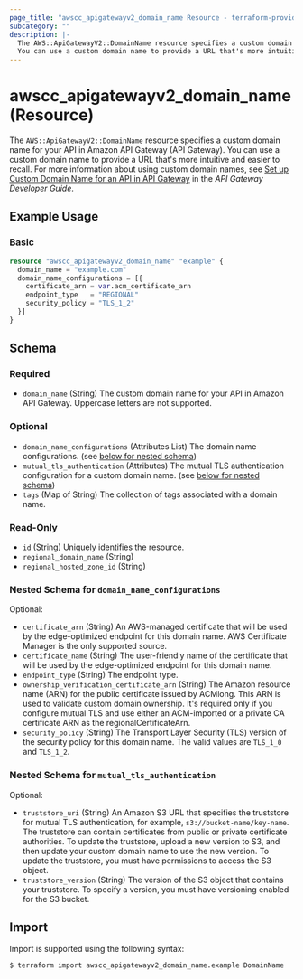 ```yaml
---
page_title: "awscc_apigatewayv2_domain_name Resource - terraform-provider-awscc"
subcategory: ""
description: |-
  The AWS::ApiGatewayV2::DomainName resource specifies a custom domain name for your API in Amazon API Gateway (API Gateway).
  You can use a custom domain name to provide a URL that's more intuitive and easier to recall. For more information about using custom domain names, see Set up Custom Domain Name for an API in API Gateway https://docs.aws.amazon.com/apigateway/latest/developerguide/how-to-custom-domains.html in the API Gateway Developer Guide.
---
```


# awscc_apigatewayv2_domain_name (Resource)

The ``AWS::ApiGatewayV2::DomainName`` resource specifies a custom domain name for your API in Amazon API Gateway (API Gateway). 
 You can use a custom domain name to provide a URL that's more intuitive and easier to recall. For more information about using custom domain names, see [Set up Custom Domain Name for an API in API Gateway](https://docs.aws.amazon.com/apigateway/latest/developerguide/how-to-custom-domains.html) in the *API Gateway Developer Guide*.

## Example Usage

### Basic

```terraform
resource "awscc_apigatewayv2_domain_name" "example" {
  domain_name = "example.com"
  domain_name_configurations = [{
    certificate_arn = var.acm_certificate_arn
    endpoint_type   = "REGIONAL"
    security_policy = "TLS_1_2"
  }]
}
```

<!-- schema generated by tfplugindocs -->
## Schema

### Required

- `domain_name` (String) The custom domain name for your API in Amazon API Gateway. Uppercase letters are not supported.

### Optional

- `domain_name_configurations` (Attributes List) The domain name configurations. (see [below for nested schema](#nestedatt--domain_name_configurations))
- `mutual_tls_authentication` (Attributes) The mutual TLS authentication configuration for a custom domain name. (see [below for nested schema](#nestedatt--mutual_tls_authentication))
- `tags` (Map of String) The collection of tags associated with a domain name.

### Read-Only

- `id` (String) Uniquely identifies the resource.
- `regional_domain_name` (String)
- `regional_hosted_zone_id` (String)

<a id="nestedatt--domain_name_configurations"></a>
### Nested Schema for `domain_name_configurations`

Optional:

- `certificate_arn` (String) An AWS-managed certificate that will be used by the edge-optimized endpoint for this domain name. AWS Certificate Manager is the only supported source.
- `certificate_name` (String) The user-friendly name of the certificate that will be used by the edge-optimized endpoint for this domain name.
- `endpoint_type` (String) The endpoint type.
- `ownership_verification_certificate_arn` (String) The Amazon resource name (ARN) for the public certificate issued by ACMlong. This ARN is used to validate custom domain ownership. It's required only if you configure mutual TLS and use either an ACM-imported or a private CA certificate ARN as the regionalCertificateArn.
- `security_policy` (String) The Transport Layer Security (TLS) version of the security policy for this domain name. The valid values are ``TLS_1_0`` and ``TLS_1_2``.


<a id="nestedatt--mutual_tls_authentication"></a>
### Nested Schema for `mutual_tls_authentication`

Optional:

- `truststore_uri` (String) An Amazon S3 URL that specifies the truststore for mutual TLS authentication, for example, ``s3://bucket-name/key-name``. The truststore can contain certificates from public or private certificate authorities. To update the truststore, upload a new version to S3, and then update your custom domain name to use the new version. To update the truststore, you must have permissions to access the S3 object.
- `truststore_version` (String) The version of the S3 object that contains your truststore. To specify a version, you must have versioning enabled for the S3 bucket.

## Import

Import is supported using the following syntax:

```shell
$ terraform import awscc_apigatewayv2_domain_name.example DomainName
```

